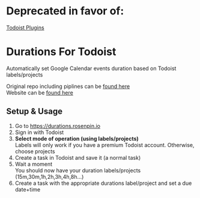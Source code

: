 # Deprecated in favor of:
[Todoist Plugins](https://github.com/rosenpin/todoist-plugins)


# Durations For Todoist
Automatically set Google Calendar events duration based on Todoist labels/projects

Original repo including piplines can be [found here](https://gitlab.com/rosenpin/durations-for-todoist)  
Website can be [found here](https://durations.rosenpin.io)  

## Setup & Usage
1. Go to https://durations.rosenpin.io
2. Sign in with Todoist
3. **Select mode of operation (using labels/projects)**\
  Labels will only work if you have a premium Todoist account. Otherwise, choose projects
4. Create a task in Todoist and save it (a normal task)
5. Wait a moment  
  You should now have your duration labels/projects (15m,30m,1h,2h,3h,4h,8h...)
6. Create a task with the appropriate durations label/project and set a due date+time
